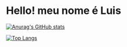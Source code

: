 # Hello! meu nome é Luis

[![Anurag's GitHub stats](https://github-readme-stats.vercel.app/api?username=felipanos&theme$show_icons=true&theme=dark)](https://github.com/felipanos/github-readme-stats)

[![Top Langs](https://github-readme-stats.vercel.app/api/top-langs/?username=felipanos&langs_count=8&theme=dark)](https://github.com/felipanos/github-readme-stats)
